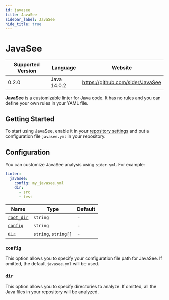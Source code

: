```yaml
---
id: javasee
title: JavaSee
sidebar_label: JavaSee
hide_title: true
---
```


# JavaSee

| Supported Version | Language    | Website                          |
| ----------------- | ----------- | -------------------------------- |
| 0.2.0             | Java 14.0.2 | https://github.com/sider/JavaSee |

**JavaSee** is a customizable linter for Java code. It has no rules and you can define your own rules in your YAML file.

## Getting Started

To start using JavaSee, enable it in your [repository settings](../../getting-started/repository-settings.md) and put a configuration file `javasee.yml` in your repository.

## Configuration

You can customize JavaSee analysis using `sider.yml`. For example:

```yaml
linter:
  javasee:
    config: my_javasee.yml
    dir:
      - src
      - test
```

| Name                                                                                  | Type                 | Default |
| ------------------------------------------------------------------------------------- | -------------------- | ------- |
| [`root_dir`](../../getting-started/custom-configuration.md#linteranalyzer_idroot_dir) | `string`             | -       |
| [`config`](#config)                                                                   | `string`             | -       |
| [`dir`](#dir)                                                                         | `string`, `string[]` | -       |

### `config`

This option allows you to specify your configuration file path for JavaSee.
If omitted, the default `javasee.yml` will be used.

### `dir`

This option allows you to specify directories to analyze.
If omitted, all the Java files in your repository will be analyzed.
